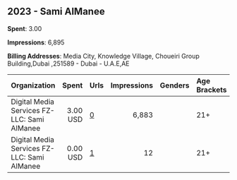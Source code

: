 ## 2023 - Sami AlManee 
**Spent**: 3.00

**Impressions**: 6,895

**Billing Addresses**: Media City, Knowledge Village, Choueiri Group Building,Dubai ,251589 - Dubai - U.A.E,AE

|Organization|Spent|Urls|Impressions|Genders|Age Brackets|Country Codes|
|:---|---:|:---|---:|:---|:---|:---|
|Digital Media Services FZ-LLC: Sami AlManee|3.00 USD|[0](https://www.snap.com/political-ads/asset/78b0cba67e915d35594d2938d44b754443e0a7f12187847ef96ffa589c8da999?mediaType=mov)|6,883||21+|kuwait|
|Digital Media Services FZ-LLC: Sami AlManee|0.00 USD|[1](https://www.snap.com/political-ads/asset/db10cd0cc5dc978f24ae71101796ff82380005ca0b48fa5c3f7262b31c5bb4e3?mediaType=mp4)|12||21+|kuwait|
